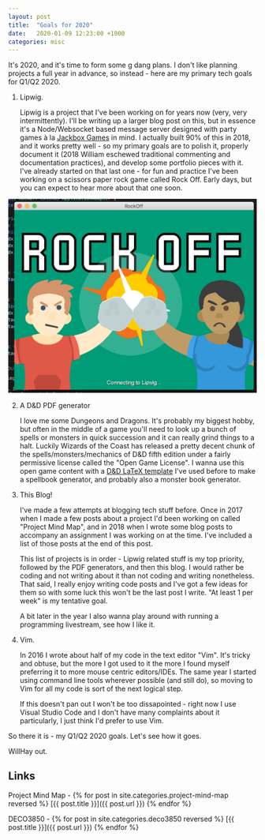 ```yaml
---
layout: post
title:  "Goals for 2020"
date:   2020-01-09 12:23:00 +1000
categories: misc
---
```


It's 2020, and it's time to form some g dang plans. I don't like planning projects a full year in advance, so instead - here are my primary tech goals for Q1/Q2 2020.

1. Lipwig.

    Lipwig is a project that I've been working on for years now (very, very intermittently). I'll be writing up a larger blog post on this, but in essence it's a Node/Websocket based message server designed with party games &#224; la [Jackbox Games](https://jackboxgames.com/games/) in mind. I actually built 90% of this in 2018, and it works pretty well - so my primary goals are to polish it, properly document it (2018 William eschewed traditional commenting and documentation practices), and develop some portfolio pieces with it. I've already started on that last one - for fun and practice I've been working on a scissors paper rock game called Rock Off. Early days, but you can expect to hear more about that one soon.

![Rock Off](/assets/img/rock-off/rock-off-title-wip.png)

2. A D&D PDF generator

    I love me some Dungeons and Dragons. It's probably my biggest hobby, but often in the middle of a game you'll need to look up a bunch of spells or monsters in quick succession and it can really grind things to a halt. Luckily Wizards of the Coast has released a pretty decent chunk of the spells/monsters/mechanics of D&D fifth edition under a fairly permissive license called the "Open Game License". I wanna use this open game content with a [D&D LaTeX template](https://github.com/rpgtex/DND-5e-LaTeX-Template) I've used before to make a spellbook generator, and probably also a monster book generator. 

3. This Blog!

    I've made a few attempts at blogging tech stuff before. Once in 2017 when I made a few posts about a project I'd been working on called "Project Mind Map", and in 2018 when I wrote some blog posts to accompany an assignment I was working on at the time. I've included a list of those posts at the end of this post.

    This list of projects is in order - Lipwig related stuff is my top priority, followed by the PDF generators, and then this blog. I would rather be coding and not writing about it than not coding and writing nonetheless. That said, I really enjoy writing code posts and I've got a few ideas for them so with some luck this won't be the last post I write. "At least 1 per week" is my tentative goal.

    A bit later in the year I also wanna play around with running a programming livestream, see how I like it.

4. Vim.

    In 2016 I wrote about half of my code in the text editor "Vim". It's tricky and obtuse, but the more I got used to it the more I found myself preferring it to more mouse centric editors/IDEs. The same year I started using command line tools wherever possible (and still do), so moving to Vim for all my code is sort of the next logical step.

    If this doesn't pan out I won't be too dissapointed - right now I use Visual Studio Code and I don't have many complaints about it particularly, I just think I'd prefer to use Vim.

So there it is - my Q1/Q2 2020 goals. Let's see how it goes.

WillHay out.

## Links

Project Mind Map -
{% for post in site.categories.project-mind-map reversed %}
 [{{ post.title }}]({{ post.url }})
{% endfor %}

DECO3850 - 
{% for post in site.categories.deco3850 reversed %}
 [{{ post.title }}]({{ post.url }})
{% endfor %}